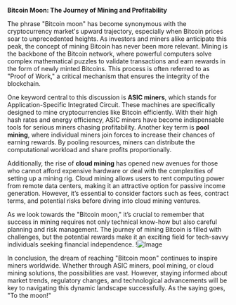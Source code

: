 **Bitcoin Moon: The Journey of Mining and Profitability**

The phrase "Bitcoin moon" has become synonymous with the cryptocurrency market's upward trajectory, especially when Bitcoin prices soar to unprecedented heights. As investors and miners alike anticipate this peak, the concept of mining Bitcoin has never been more relevant. Mining is the backbone of the Bitcoin network, where powerful computers solve complex mathematical puzzles to validate transactions and earn rewards in the form of newly minted Bitcoins. This process is often referred to as "Proof of Work," a critical mechanism that ensures the integrity of the blockchain.

One keyword central to this discussion is **ASIC miners**, which stands for Application-Specific Integrated Circuit. These machines are specifically designed to mine cryptocurrencies like Bitcoin efficiently. With their high hash rates and energy efficiency, ASIC miners have become indispensable tools for serious miners chasing profitability. Another key term is **pool mining**, where individual miners join forces to increase their chances of earning rewards. By pooling resources, miners can distribute the computational workload and share profits proportionally.

Additionally, the rise of **cloud mining** has opened new avenues for those who cannot afford expensive hardware or deal with the complexities of setting up a mining rig. Cloud mining allows users to rent computing power from remote data centers, making it an attractive option for passive income generation. However, it’s essential to consider factors such as fees, contract terms, and potential risks before diving into cloud mining ventures.

As we look towards the "Bitcoin moon," it’s crucial to remember that success in mining requires not only technical know-how but also careful planning and risk management. The journey of mining Bitcoin is filled with challenges, but the potential rewards make it an exciting field for tech-savvy individuals seeking financial independence. !![Image](https://github.com/user-attachments/assets/3be06921-4469-491d-bd37-5f14c53422b7)

In conclusion, the dream of reaching "Bitcoin moon" continues to inspire miners worldwide. Whether through ASIC miners, pool mining, or cloud mining solutions, the possibilities are vast. However, staying informed about market trends, regulatory changes, and technological advancements will be key to navigating this dynamic landscape successfully. As the saying goes, "To the moon!"